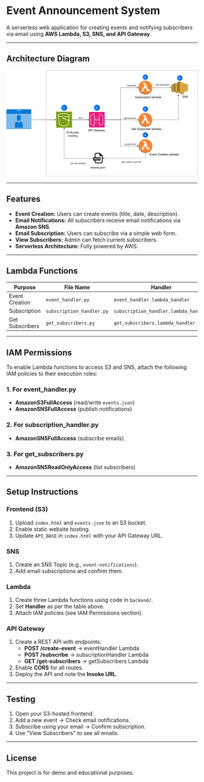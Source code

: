 # Event Announcement System

A serverless web application for creating events and notifying subscribers via email using **AWS Lambda, S3, SNS, and API Gateway**.

---

## **Architecture Diagram**
![Architecture](docs/architecture.png)

---

## **Features**
- **Event Creation:** Users can create events (title, date, description).
- **Email Notifications:** All subscribers receive email notifications via **Amazon SNS**.
- **Email Subscription:** Users can subscribe via a simple web form.
- **View Subscribers:** Admin can fetch current subscribers.
- **Serverless Architecture:** Fully powered by AWS.

---

## **Lambda Functions**
| **Purpose**        | **File Name**             | **Handler**                         |
|--------------------|---------------------------|--------------------------------------|
| Event Creation     | `event_handler.py`        | `event_handler.lambda_handler`       |
| Subscription       | `subscription_handler.py` | `subscription_handler.lambda_handler`|
| Get Subscribers    | `get_subscribers.py`      | `get_subscribers.lambda_handler`     |

---

## **IAM Permissions**
To enable Lambda functions to access S3 and SNS, attach the following IAM policies to their execution roles:

### **1. For event_handler.py**
- **AmazonS3FullAccess** (read/write `events.json`)
- **AmazonSNSFullAccess** (publish notifications)

### **2. For subscription_handler.py**
- **AmazonSNSFullAccess** (subscribe emails)

### **3. For get_subscribers.py**
- **AmazonSNSReadOnlyAccess** (list subscribers)

---

## **Setup Instructions**

### **Frontend (S3)**
1. Upload `index.html` and `events.json` to an S3 bucket.
2. Enable static website hosting.
3. Update `API_BASE` in `index.html` with your API Gateway URL.

### **SNS**
1. Create an SNS Topic (e.g., `event-notifications`).
2. Add email subscriptions and confirm them.

### **Lambda**
1. Create three Lambda functions using code in `backend/`.
2. Set **Handler** as per the table above.
3. Attach IAM policies (see IAM Permissions section).

### **API Gateway**
1. Create a REST API with endpoints:
   - **POST /create-event** → eventHandler Lambda
   - **POST /subscribe** → subscriptionHandler Lambda
   - **GET /get-subscribers** → getSubscribers Lambda
2. Enable **CORS** for all routes.
3. Deploy the API and note the **Invoke URL**.

---

## **Testing**
1. Open your S3-hosted frontend.
2. Add a new event → Check email notifications.
3. Subscribe using your email → Confirm subscription.
4. Use "View Subscribers" to see all emails.

---

## **License**
This project is for demo and educational purposes.
